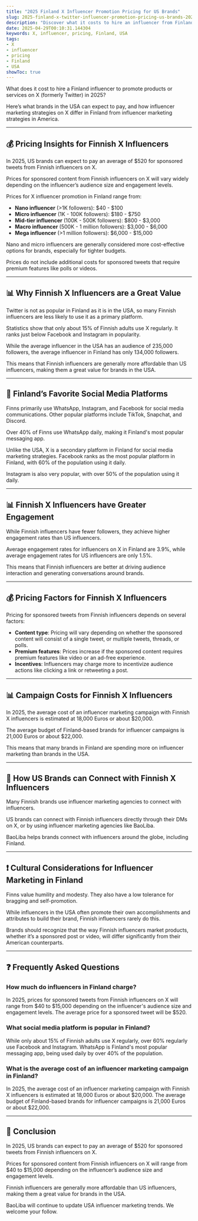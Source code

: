 ```yaml
---
title: "2025 Finland X Influencer Promotion Pricing for US Brands"
slug: 2025-finland-x-twitter-influencer-promotion-pricing-us-brands-2025-04-29
description: "Discover what it costs to hire an influencer from Finland to promote your brand on X in 2025. This article outlines expected influencer pricing and marketing insights."
date: 2025-04-29T00:10:31.144304
keywords: X, influencer, pricing, Finland, USA
tags:
- X
- influencer
- pricing
- Finland
- USA
showToc: true
---
```


What does it cost to hire a Finland influencer to promote products or services on X (formerly Twitter) in 2025? 

Here’s what brands in the USA can expect to pay, and how influencer marketing strategies on X differ in Finland from influencer marketing strategies in America.

---

## 💰 Pricing Insights for Finnish X Influencers

In 2025, US brands can expect to pay an average of $520 for sponsored tweets from Finnish influencers on X. 

Prices for sponsored content from Finnish influencers on X will vary widely depending on the influencer’s audience size and engagement levels.

Prices for X influencer promotion in Finland range from:

- **Nano influencer** (>1K followers):  $40 - $100
- **Micro influencer** (1K - 100K followers): $180 - $750
- **Mid-tier influencer** (100K - 500K followers): $800 - $3,000
- **Macro influencer** (500K - 1 million followers): $3,000 - $6,000
- **Mega influencer** (>1 million followers): $6,000 - $15,000

Nano and micro influencers are generally considered more cost-effective options for brands, especially for tighter budgets. 

Prices do not include additional costs for sponsored tweets that require premium features like polls or videos.

---

## 📊 Why Finnish X Influencers are a Great Value

Twitter is not as popular in Finland as it is in the USA, so many Finnish influencers are less likely to use it as a primary platform.

Statistics show that only about 15% of Finnish adults use X regularly. It ranks just below Facebook and Instagram in popularity.

While the average influencer in the USA has an audience of 235,000 followers, the average influencer in Finland has only 134,000 followers. 

This means that Finnish influencers are generally more affordable than US influencers, making them a great value for brands in the USA.

---

## 📢 Finland’s Favorite Social Media Platforms

Finns primarily use WhatsApp, Instagram, and Facebook for social media communications. Other popular platforms include TikTok, Snapchat, and Discord.

Over 40% of Finns use WhatsApp daily, making it Finland's most popular messaging app. 

Unlike the USA, X is a secondary platform in Finland for social media marketing strategies. Facebook ranks as the most popular platform in Finland, with 60% of the population using it daily.

Instagram is also very popular, with over 50% of the population using it daily.

---

## 📊 Finnish X Influencers have Greater Engagement

While Finnish influencers have fewer followers, they achieve higher engagement rates than US influencers.

Average engagement rates for influencers on X in Finland are 3.9%, while average engagement rates for US influencers are only 1.5%.

This means that Finnish influencers are better at driving audience interaction and generating conversations around brands.

---

## 💰 Pricing Factors for Finnish X Influencers

Pricing for sponsored tweets from Finnish influencers depends on several factors:

- **Content type**: Pricing will vary depending on whether the sponsored content will consist of a single tweet, or multiple tweets, threads, or polls.
- **Premium features**: Prices increase if the sponsored content requires premium features like video or an ad-free experience.
- **Incentives**: Influencers may charge more to incentivize audience actions like clicking a link or retweeting a post.

---

## 📊 Campaign Costs for Finnish X Influencers

In 2025, the average cost of an influencer marketing campaign with Finnish X influencers is estimated at 18,000 Euros or about $20,000.

The average budget of Finland-based brands for influencer campaigns is 21,000 Euros or about $22,000.

This means that many brands in Finland are spending more on influencer marketing than brands in the USA. 

---

## 💬 How US Brands can Connect with Finnish X Influencers

Many Finnish brands use influencer marketing agencies to connect with influencers.

US brands can connect with Finnish influencers directly through their DMs on X, or by using influencer marketing agencies like BaoLiba.

BaoLiba helps brands connect with influencers around the globe, including Finland.

---

## ❗ Cultural Considerations for Influencer Marketing in Finland

Finns value humility and modesty. They also have a low tolerance for bragging and self-promotion. 

While influencers in the USA often promote their own accomplishments and attributes to build their brand, Finnish influencers rarely do this. 

Brands should recognize that the way Finnish influencers market products, whether it’s a sponsored post or video, will differ significantly from their American counterparts. 

---

## ❓ Frequently Asked Questions

### How much do influencers in Finland charge?

In 2025, prices for sponsored tweets from Finnish influencers on X will range from $40 to $15,000 depending on the influencer's audience size and engagement levels. The average price for a sponsored tweet will be $520.

### What social media platform is popular in Finland?

While only about 15% of Finnish adults use X regularly, over 60% regularly use Facebook and Instagram. WhatsApp is Finland's most popular messaging app, being used daily by over 40% of the population.

### What is the average cost of an influencer marketing campaign in Finland?

In 2025, the average cost of an influencer marketing campaign with Finnish X influencers is estimated at 18,000 Euros or about $20,000. The average budget of Finland-based brands for influencer campaigns is 21,000 Euros or about $22,000.

---

## 📢 Conclusion

In 2025, US brands can expect to pay an average of $520 for sponsored tweets from Finnish influencers on X. 

Prices for sponsored content from Finnish influencers on X will range from $40 to $15,000 depending on the influencer’s audience size and engagement levels.

Finnish influencers are generally more affordable than US influencers, making them a great value for brands in the USA.

BaoLiba will continue to update USA influencer marketing trends. We welcome your follow.